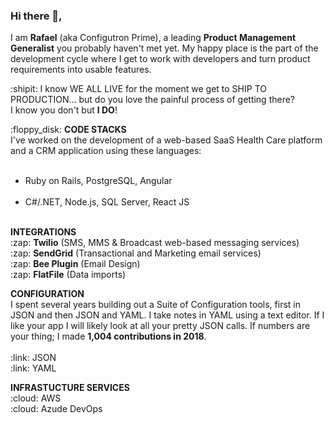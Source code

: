 ### Hi there 👋,
I am **Rafael** (aka Configutron Prime), a leading **Product Management Generalist** you probably haven't met yet. My happy place is the part of the development cycle where I get to work with developers and turn product requirements into usable features.

:shipit: I know WE ALL LIVE for the moment we get to SHIP TO PRODUCTION... but do you love the painful process of getting there?</br> 
I know you don't but <b>I DO</b>!

<p>
:floppy_disk: <b>CODE STACKS</b></br>
I've worked on the development of a web-based SaaS Health Care platform and a CRM application using these languages:</br>
</br>
<ul>
  <li>Ruby on Rails, PostgreSQL, Angular</li></br>
  <li>C#/.NET, Node.js, SQL Server, React JS</li></br>
</ul>  
</p>

<p>
<b>INTEGRATIONS</b></br>
:zap: <b>Twilio</b> (SMS, MMS & Broadcast web-based messaging services)</br>
:zap: <b>SendGrid</b> (Transactional and Marketing email services)</br>
:zap: <b>Bee Plugin</b> (Email Design)</br>
:zap: <b>FlatFile</b> (Data imports)</br>
</p>

<p>
<b>CONFIGURATION</b></br>
I spent several years building out a Suite of Configuration tools, first in JSON and then JSON and YAML. I take notes in YAML using a text editor. If I like your app I will likely look at all your pretty JSON calls. If numbers are your thing; I made <b>1,004 contributions in 2018</b>.</br>
</br>
:link: JSON</br>
:link: YAML</br>
</p>
<p>
<b>INFRASTUCTURE SERVICES</b></br>
:cloud: AWS</br>
:cloud: Azude DevOps</br>
</p>

<!--
**rafabkny/rafabkny** is a ✨ _special_ ✨ repository because its `README.md` (this file) appears on your GitHub profile.

Here are some ideas to get you started:

- 🔭 I’m currently working on ...
- 🌱 I’m currently learning ...
- 👯 I’m looking to collaborate on ...
- 🤔 I’m looking for help with ...
- 💬 Ask me about ...
- 📫 How to reach me: ...
- 😄 Pronouns: ...
- ⚡ Fun fact: ...
-->
